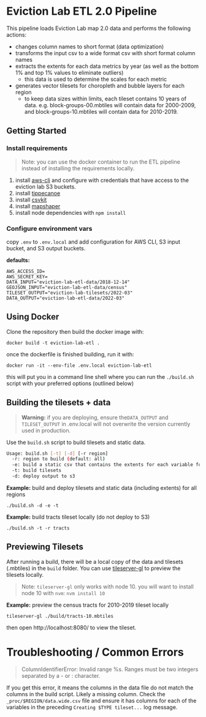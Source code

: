 # Eviction Lab ETL 2.0 Pipeline

This pipeline loads Eviction Lab map 2.0 data and performs the following actions:

- changes column names to short format (data optimization)
- transforms the input csv to a wide format csv with short format column names
- extracts the extents for each data metrics by year (as well as the bottom 1% and top 1% values to eliminate outliers)
  - this data is used to determine the scales for each metric
- generates vector tilesets for choropleth and bubble layers for each region
  - to keep data sizes within limits, each tileset contains 10 years of data. e.g. block-groups-00.mbtiles will contain data for 2000-2009, and block-groups-10.mbtiles will contain data for 2010-2019.

## Getting Started

### Install requirements

> Note: you can use the docker container to run the ETL pipeline instead of installing the requirements locally.

1. install [aws-cli](https://aws.amazon.com/cli/) and configure with credentials that have access to the eviction lab S3 buckets.
2. install [tippecanoe](https://github.com/mapbox/tippecanoe)
3. install [csvkit](https://csvkit.readthedocs.io/en/latest/tutorial/1_getting_started.html#installing-csvkit)
4. install [mapshaper](https://github.com/mbloch/mapshaper)
5. install node dependencies with `npm install`

### Configure environment vars

copy `.env` to `.env.local` and add configuration for AWS CLI, S3 input bucket, and S3 output buckets.

**defaults:**

```
AWS_ACCESS_ID=
AWS_SECRET_KEY=
DATA_INPUT="eviction-lab-etl-data/2018-12-14"
GEOJSON_INPUT="eviction-lab-etl-data/census"
TILESET_OUTPUT="eviction-lab-tilesets/2022-03"
DATA_OUTPUT="eviction-lab-etl-data/2022-03"
```

## Using Docker

Clone the repository then build the docker image with:

```
docker build -t eviction-lab-etl .
```

once the dockerfile is finished building, run it with:

```
docker run -it --env-file .env.local eviction-lab-etl
```

this will put you in a command line shell where you can run the `./build.sh` script with your preferred options (outlined below)

## Building the tilesets + data

> **Warning:** if you are deploying, ensure the`DATA_OUTPUT` and `TILESET_OUTPUT` in .env.local will not overwrite the version currently used in production.

Use the `build.sh` script to build tilesets and static data.

```sh
Usage: build.sh [-t] [-d] [-r region]
  -r: region to build (default: all)
  -e: build a static csv that contains the extents for each variable for each region
  -t: build tilesets
  -d: deploy output to s3
```

**Example:** build and deploy tilesets and static data (including extents) for all regions

```
./build.sh -d -e -t
```

**Example:** build tracts tileset locally (do not deploy to S3)

```
./build.sh -t -r tracts
```

## Previewing Tilesets

After running a build, there will be a local copy of the data and tilesets (.mbtiles) in the `build` folder. You can use [tileserver-gl](https://github.com/maptiler/tileserver-gl) to preview the tilesets locally.

> Note: `tileserver-gl` only works with node 10. you will want to install node 10 with `nvm`: `nvm install 10`

**Example:** preview the census tracts for 2010-2019 tileset locally

```
tileserver-gl ./build/tracts-10.mbtiles
```

then open http://localhost:8080/ to view the tileset.

# Troubleshooting / Common Errors

> ColumnIdentifierError: Invalid range %s. Ranges must be two integers separated by a - or : character.

If you get this error, it means the columns in the data file do not match the columns in the build script. Likely a missing column. Check the `_proc/$REGION/data.wide.csv` file and ensure it has columns for each of the variables in the preceding `Creating $TYPE tileset...` log message.
